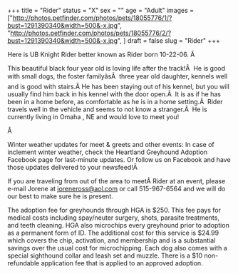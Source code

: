 +++
title = "Rider"
status = "X"
sex = ""
age = "Adult"
images = ["http://photos.petfinder.com/photos/pets/18055776/1/?bust=1291390340&width=500&-x.jpg",
"http://photos.petfinder.com/photos/pets/18055776/2/?bust=1291390340&width=500&-x.jpg",
]
draft = false
slug = "Rider"
+++

Here is UB Knight Rider better known as Rider born 10-22-06.
Â 





This beautiful black four year old is loving life after the track!Â  He is good with small dogs, the foster familyâsÂ  three year old daughter, kennels well and is good with stairs.Â He has been staying out of his kennel, but you will usually find him back in his kennel with the door open.Â  It is as if he has been in a home before, as comfortable as he is in a home setting.Â  Rider travels well in the vehicle and seems to not know a stranger.Â  He is currently living in Omaha , NE and would love to meet you!

Â 

Winter weather updates for meet & greets and other events: In case of inclement winter weather, check the Heartland Greyhound Adoption Facebook page for last-minute updates. Or follow us on Facebook and have those updates delivered to your newsfeed!Â 




If you are traveling from out of the area to meetÂ Rider at an event, please e-mail Jorene at joreneross@aol.com or call 515-967-6564 and we will do our best to make sure he is present.

The adoption fee for greyhounds through HGA is $250. This fee pays for medical costs including spay/neuter surgery, shots, parasite treatments, and teeth cleaning. HGA also microchips every greyhound prior to adoption as a permanent form of ID. The additional cost for this service is $24.99 which covers the chip, activation, and membership and is a substantial savings over the usual cost for microchipping. Each dog also comes with a special sighthound collar and leash set and muzzle. There is a $10 non-refundable application fee that is applied to an approved adoption.

